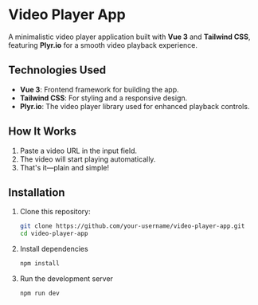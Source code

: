 # Video Player App

A minimalistic video player application built with **Vue 3** and **Tailwind CSS**, featuring **Plyr.io** for a smooth video playback experience.

## Technologies Used

- **Vue 3**: Frontend framework for building the app.
- **Tailwind CSS**: For styling and a responsive design.
- **Plyr.io**: The video player library used for enhanced playback controls.

## How It Works

1. Paste a video URL in the input field.
2. The video will start playing automatically.
3. That's it—plain and simple!

## Installation

1. Clone this repository:
   ```bash
   git clone https://github.com/your-username/video-player-app.git
   cd video-player-app
   ```
2. Install dependencies
   ```bash
   npm install
   ```
3. Run the development server
   ```bash
   npm run dev
   ```
